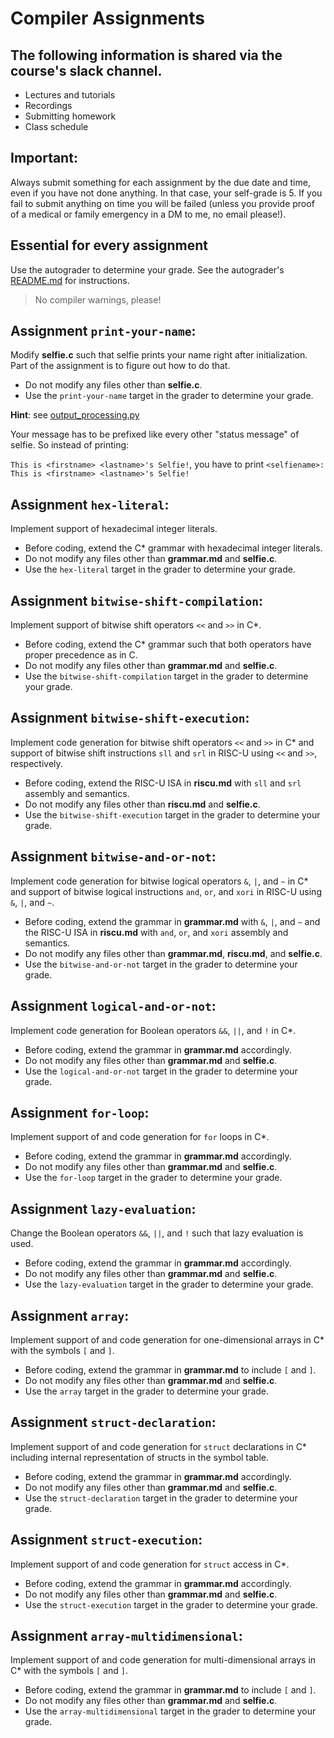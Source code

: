 # Compiler Assignments

## The following information is shared via the course's slack channel.

- Lectures and tutorials
- Recordings
- Submitting homework
- Class schedule

## Important:

Always submit something for each assignment by the due date and time, even if you have not done anything. In that case, your self-grade is 5. If you fail to submit anything on time you will be failed (unless you provide proof of a medical or family emergency in a DM to me, no email please!).

## Essential for every assignment

Use the autograder to determine your grade. See the autograder's [README.md](../grader/README.md) for instructions.

> No compiler warnings, please!

## Assignment `print-your-name`:

Modify **selfie.c** such that selfie prints your name right after initialization.
Part of the assignment is to figure out how to do that.

- Do not modify any files other than **selfie.c**.
- Use the `print-your-name` target in the grader to determine your grade.

**Hint**: see [output_processing.py](../grader/lib/output_processing.py)

Your message has to be prefixed like every other "status message" of selfie.
So instead of printing:

`This is <firstname> <lastname>'s Selfie!`, you have to print `<selfiename>: This is <firstname> <lastname>'s Selfie!`



## Assignment `hex-literal`:

Implement support of hexadecimal integer literals.

- Before coding, extend the C\* grammar with hexadecimal integer literals.
- Do not modify any files other than **grammar.md** and **selfie.c**.
- Use the `hex-literal` target in the grader to determine your grade.



## Assignment `bitwise-shift-compilation`:

Implement support of bitwise shift operators `<<` and `>>` in C\*.

- Before coding, extend the C\* grammar such that both operators have proper precedence as in C.
- Do not modify any files other than **grammar.md** and **selfie.c**.
- Use the `bitwise-shift-compilation` target in the grader to determine your grade.



## Assignment `bitwise-shift-execution`:

Implement code generation for bitwise shift operators `<<` and `>>` in C\* and support of bitwise shift instructions `sll` and `srl` in RISC-U using `<<` and `>>`, respectively.

- Before coding, extend the RISC-U ISA in **riscu.md** with `sll` and `srl` assembly and semantics.
- Do not modify any files other than **riscu.md** and **selfie.c**.
- Use the `bitwise-shift-execution` target in the grader to determine your grade.



## Assignment `bitwise-and-or-not`:

Implement code generation for bitwise logical operators `&`, `|`, and `~` in C\* and support of bitwise logical instructions `and`, `or`, and `xori` in RISC-U using `&`, `|`, and `~`.

- Before coding, extend the grammar in **grammar.md** with `&`, `|`, and `~` and the RISC-U ISA in **riscu.md** with `and`, `or`, and `xori` assembly and semantics.
- Do not modify any files other than **grammar.md**, **riscu.md**, and **selfie.c**.
- Use the `bitwise-and-or-not` target in the grader to determine your grade.



## Assignment `logical-and-or-not`:

Implement code generation for Boolean operators `&&`, `||`, and `!` in C\*.

- Before coding, extend the grammar in **grammar.md** accordingly.
- Do not modify any files other than **grammar.md** and **selfie.c**.
- Use the `logical-and-or-not` target in the grader to determine your grade.



## Assignment `for-loop`:

Implement support of and code generation for `for` loops in C\*.

- Before coding, extend the grammar in **grammar.md** accordingly.
- Do not modify any files other than **grammar.md** and **selfie.c**.
- Use the `for-loop` target in the grader to determine your grade.



## Assignment `lazy-evaluation`:

Change the Boolean operators `&&`, `||`, and `!` such that lazy evaluation is used.

- Before coding, extend the grammar in **grammar.md** accordingly.
- Do not modify any files other than **grammar.md** and **selfie.c**.
- Use the `lazy-evaluation` target in the grader to determine your grade.



## Assignment `array`:

Implement support of and code generation for one-dimensional arrays in C\* with the symbols `[` and `]`.

- Before coding, extend the grammar in **grammar.md** to include `[` and `]`.
- Do not modify any files other than **grammar.md** and **selfie.c**.
- Use the `array` target in the grader to determine your grade.



## Assignment `struct-declaration`:

Implement support of and code generation for `struct` declarations in C\* including internal representation of structs in the symbol table.

- Before coding, extend the grammar in **grammar.md** accordingly.
- Do not modify any files other than **grammar.md** and **selfie.c**.
- Use the `struct-declaration` target in the grader to determine your grade.



## Assignment `struct-execution`:

Implement support of and code generation for `struct` access in C\*.

- Before coding, extend the grammar in **grammar.md** accordingly.
- Do not modify any files other than **grammar.md** and **selfie.c**.
- Use the `struct-execution` target in the grader to determine your grade.



## Assignment `array-multidimensional`:

Implement support of and code generation for multi-dimensional arrays in C\* with the symbols `[` and `]`.

- Before coding, extend the grammar in **grammar.md** to include `[` and `]`.
- Do not modify any files other than **grammar.md** and **selfie.c**.
- Use the `array-multidimensional` target in the grader to determine your grade.


